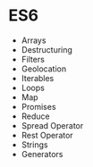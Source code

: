 # ES6
* Arrays
* Destructuring
* Filters
* Geolocation
* Iterables
* Loops
* Map
* Promises
* Reduce
* Spread Operator
* Rest Operator
* Strings
* Generators
